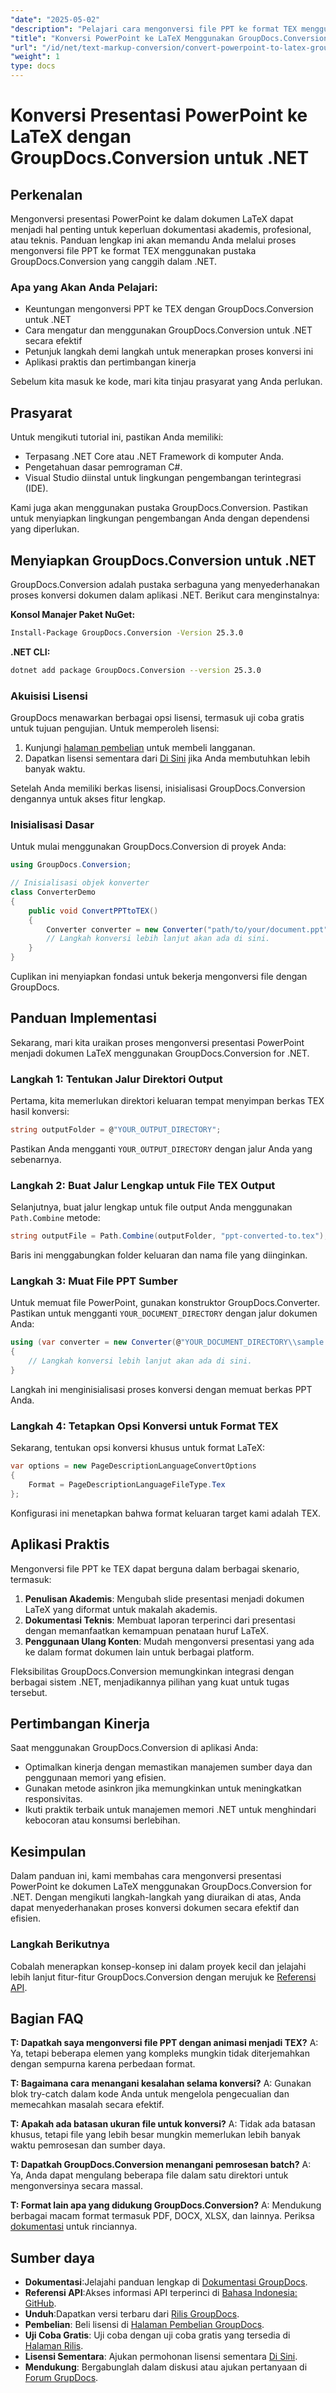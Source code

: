 ```yaml
---
"date": "2025-05-02"
"description": "Pelajari cara mengonversi file PPT ke format TEX menggunakan GroupDocs.Conversion for .NET. Panduan ini menyediakan petunjuk langkah demi langkah dan praktik terbaik untuk konversi dokumen yang lancar."
"title": "Konversi PowerPoint ke LaTeX Menggunakan GroupDocs.Conversion untuk .NET&#58; Panduan Langkah demi Langkah"
"url": "/id/net/text-markup-conversion/convert-powerpoint-to-latex-groupdocs-dotnet/"
"weight": 1
type: docs
---
```

# Konversi Presentasi PowerPoint ke LaTeX dengan GroupDocs.Conversion untuk .NET

## Perkenalan

Mengonversi presentasi PowerPoint ke dalam dokumen LaTeX dapat menjadi hal penting untuk keperluan dokumentasi akademis, profesional, atau teknis. Panduan lengkap ini akan memandu Anda melalui proses mengonversi file PPT ke format TEX menggunakan pustaka GroupDocs.Conversion yang canggih dalam .NET.

### Apa yang Akan Anda Pelajari:
- Keuntungan mengonversi PPT ke TEX dengan GroupDocs.Conversion untuk .NET
- Cara mengatur dan menggunakan GroupDocs.Conversion untuk .NET secara efektif
- Petunjuk langkah demi langkah untuk menerapkan proses konversi ini
- Aplikasi praktis dan pertimbangan kinerja

Sebelum kita masuk ke kode, mari kita tinjau prasyarat yang Anda perlukan.

## Prasyarat

Untuk mengikuti tutorial ini, pastikan Anda memiliki:

- Terpasang .NET Core atau .NET Framework di komputer Anda.
- Pengetahuan dasar pemrograman C#.
- Visual Studio diinstal untuk lingkungan pengembangan terintegrasi (IDE).

Kami juga akan menggunakan pustaka GroupDocs.Conversion. Pastikan untuk menyiapkan lingkungan pengembangan Anda dengan dependensi yang diperlukan.

## Menyiapkan GroupDocs.Conversion untuk .NET

GroupDocs.Conversion adalah pustaka serbaguna yang menyederhanakan proses konversi dokumen dalam aplikasi .NET. Berikut cara menginstalnya:

**Konsol Manajer Paket NuGet:**
```bash
Install-Package GroupDocs.Conversion -Version 25.3.0
```

**\.NET CLI:**
```bash
dotnet add package GroupDocs.Conversion --version 25.3.0
```

### Akuisisi Lisensi

GroupDocs menawarkan berbagai opsi lisensi, termasuk uji coba gratis untuk tujuan pengujian. Untuk memperoleh lisensi:

1. Kunjungi [halaman pembelian](https://purchase.groupdocs.com/buy) untuk membeli langganan.
2. Dapatkan lisensi sementara dari [Di Sini](https://purchase.groupdocs.com/temporary-license/) jika Anda membutuhkan lebih banyak waktu.

Setelah Anda memiliki berkas lisensi, inisialisasi GroupDocs.Conversion dengannya untuk akses fitur lengkap.

### Inisialisasi Dasar

Untuk mulai menggunakan GroupDocs.Conversion di proyek Anda:

```csharp
using GroupDocs.Conversion;

// Inisialisasi objek konverter
class ConverterDemo
{
    public void ConvertPPTtoTEX()
    {
        Converter converter = new Converter("path/to/your/document.ppt");
        // Langkah konversi lebih lanjut akan ada di sini.
    }
}
```

Cuplikan ini menyiapkan fondasi untuk bekerja mengonversi file dengan GroupDocs.

## Panduan Implementasi

Sekarang, mari kita uraikan proses mengonversi presentasi PowerPoint menjadi dokumen LaTeX menggunakan GroupDocs.Conversion for .NET.

### Langkah 1: Tentukan Jalur Direktori Output

Pertama, kita memerlukan direktori keluaran tempat menyimpan berkas TEX hasil konversi:

```csharp
string outputFolder = @"YOUR_OUTPUT_DIRECTORY";
```

Pastikan Anda mengganti `YOUR_OUTPUT_DIRECTORY` dengan jalur Anda yang sebenarnya.

### Langkah 2: Buat Jalur Lengkap untuk File TEX Output

Selanjutnya, buat jalur lengkap untuk file output Anda menggunakan `Path.Combine` metode:

```csharp
string outputFile = Path.Combine(outputFolder, "ppt-converted-to.tex");
```

Baris ini menggabungkan folder keluaran dan nama file yang diinginkan.

### Langkah 3: Muat File PPT Sumber

Untuk memuat file PowerPoint, gunakan konstruktor GroupDocs.Converter. Pastikan untuk mengganti `YOUR_DOCUMENT_DIRECTORY` dengan jalur dokumen Anda:

```csharp
using (var converter = new Converter(@"YOUR_DOCUMENT_DIRECTORY\\sample.ppt"))
{
    // Langkah konversi lebih lanjut akan ada di sini.
}
```

Langkah ini menginisialisasi proses konversi dengan memuat berkas PPT Anda.

### Langkah 4: Tetapkan Opsi Konversi untuk Format TEX

Sekarang, tentukan opsi konversi khusus untuk format LaTeX:

```csharp
var options = new PageDescriptionLanguageConvertOptions
{
    Format = PageDescriptionLanguageFileType.Tex
};
```

Konfigurasi ini menetapkan bahwa format keluaran target kami adalah TEX.

## Aplikasi Praktis

Mengonversi file PPT ke TEX dapat berguna dalam berbagai skenario, termasuk:

1. **Penulisan Akademis**: Mengubah slide presentasi menjadi dokumen LaTeX yang diformat untuk makalah akademis.
2. **Dokumentasi Teknis**: Membuat laporan terperinci dari presentasi dengan memanfaatkan kemampuan penataan huruf LaTeX.
3. **Penggunaan Ulang Konten**: Mudah mengonversi presentasi yang ada ke dalam format dokumen lain untuk berbagai platform.

Fleksibilitas GroupDocs.Conversion memungkinkan integrasi dengan berbagai sistem .NET, menjadikannya pilihan yang kuat untuk tugas tersebut.

## Pertimbangan Kinerja

Saat menggunakan GroupDocs.Conversion di aplikasi Anda:

- Optimalkan kinerja dengan memastikan manajemen sumber daya dan penggunaan memori yang efisien.
- Gunakan metode asinkron jika memungkinkan untuk meningkatkan responsivitas.
- Ikuti praktik terbaik untuk manajemen memori .NET untuk menghindari kebocoran atau konsumsi berlebihan.

## Kesimpulan

Dalam panduan ini, kami membahas cara mengonversi presentasi PowerPoint ke dokumen LaTeX menggunakan GroupDocs.Conversion for .NET. Dengan mengikuti langkah-langkah yang diuraikan di atas, Anda dapat menyederhanakan proses konversi dokumen secara efektif dan efisien.

### Langkah Berikutnya
Cobalah menerapkan konsep-konsep ini dalam proyek kecil dan jelajahi lebih lanjut fitur-fitur GroupDocs.Conversion dengan merujuk ke [Referensi API](https://reference.groupdocs.com/conversion/net/).

## Bagian FAQ

**T: Dapatkah saya mengonversi file PPT dengan animasi menjadi TEX?**
A: Ya, tetapi beberapa elemen yang kompleks mungkin tidak diterjemahkan dengan sempurna karena perbedaan format.

**T: Bagaimana cara menangani kesalahan selama konversi?**
A: Gunakan blok try-catch dalam kode Anda untuk mengelola pengecualian dan memecahkan masalah secara efektif.

**T: Apakah ada batasan ukuran file untuk konversi?**
A: Tidak ada batasan khusus, tetapi file yang lebih besar mungkin memerlukan lebih banyak waktu pemrosesan dan sumber daya.

**T: Dapatkah GroupDocs.Conversion menangani pemrosesan batch?**
A: Ya, Anda dapat mengulang beberapa file dalam satu direktori untuk mengonversinya secara massal.

**T: Format lain apa yang didukung GroupDocs.Conversion?**
A: Mendukung berbagai macam format termasuk PDF, DOCX, XLSX, dan lainnya. Periksa [dokumentasi](https://docs.groupdocs.com/conversion/net/) untuk rinciannya.

## Sumber daya
- **Dokumentasi**:Jelajahi panduan lengkap di [Dokumentasi GroupDocs](https://docs.groupdocs.com/conversion/net/).
- **Referensi API**:Akses informasi API terperinci di [Bahasa Indonesia: GitHub](https://reference.groupdocs.com/conversion/net/).
- **Unduh**:Dapatkan versi terbaru dari [Rilis GroupDocs](https://releases.groupdocs.com/conversion/net/).
- **Pembelian**: Beli lisensi di [Halaman Pembelian GroupDocs](https://purchase.groupdocs.com/buy).
- **Uji Coba Gratis**: Uji coba dengan uji coba gratis yang tersedia di [Halaman Rilis](https://releases.groupdocs.com/conversion/net/).
- **Lisensi Sementara**: Ajukan permohonan lisensi sementara [Di Sini](https://purchase.groupdocs.com/temporary-license/).
- **Mendukung**: Bergabunglah dalam diskusi atau ajukan pertanyaan di [Forum GrupDocs](https://forum.groupdocs.com/c/conversion/10).